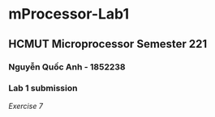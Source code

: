 # mProcessor-Lab1
## HCMUT Microprocessor Semester 221
### Nguyễn Quốc Anh - 1852238
### Lab 1 submission
*Exercise 7*
